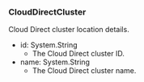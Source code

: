 ### CloudDirectCluster
Cloud Direct cluster location details.

- id: System.String
  - The Cloud Direct cluster ID.
- name: System.String
  - The Cloud Direct cluster name.
